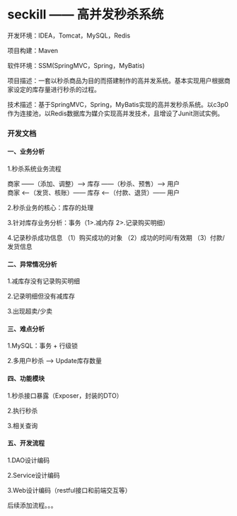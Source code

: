# seckill —— 高并发秒杀系统
开发环境：IDEA，Tomcat，MySQL，Redis

项目构建：Maven

软件环境：SSM(SpringMVC，Spring，MyBatis) 

项目描述：一套以秒杀商品为目的而搭建制作的高并发系统。基本实现用户根据商家设定的库存量进行秒杀的过程。

技术描述：基于SpringMVC，Spring，MyBatis实现的高并发秒杀系统。以c3p0作为连接池，以Redis数据库为媒介实现高并发技术，且增设了Junit测试实例。

### 开发文档

#### 一、业务分析

1.秒杀系统业务流程

商家 ——（添加、调整）——> 库存 ——（秒杀、预售）——> 用户  
商家 <——（发货、核账）—— 库存 <——（付款、退货）—— 用户

2.秒杀业务的核心：库存的处理

3.针对库存业务分析：事务（1>.减内存 2>.记录购买明细）

4.记录秒杀成功信息
（1）购买成功的对象
（2）成功的时间/有效期
（3）付款/发货信息

#### 二、异常情况分析

1.减库存没有记录购买明细

2.记录明细但没有减库存

3.出现超卖/少卖

#### 三、难点分析

1.MySQL：事务 + 行级锁

2.多用户秒杀 ——> Update库存数量

#### 四、功能模块

1.秒杀接口暴露（Exposer，封装的DTO）

2.执行秒杀

3.相关查询

#### 五、开发流程

1.DAO设计编码

2.Service设计编码

3.Web设计编码（restful接口和前端交互等）

后续添加流程。。。


